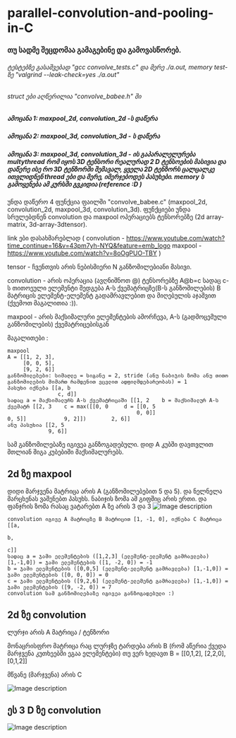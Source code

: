 # parallel-convolution-and-pooling-in-C
 ### თუ სადმე შეცდომაა გამაგებინე და გამოვასწორებ.
 ###### ტესტებზე გასაშვებად "gcc convolve_tests.c" და მერე ./a.out, memory test-ზე "valgrind --leak-check=yes ./a.out"
 ###### struct ები აღწერილია "convolve_babee.h" ში
 
 ##### ამოცანა 1: maxpool_2d, convolution_2d -ს დაწერა
 
 ##### ამოცანა 2: maxpool_3d, convolution_3d - ს დაწერა
 
 ##### ამოცანა 3: maxpool_3d, convolution_3d - ის გაპარალელურება multythread რომ იყოს 3D ტენსორი რეალურად 2 D ტენსოების მასივია და დაწერე ისე რო 3D ტენზორში შემავალ, ყველა 2D ტენზორს ცალცალკე ითვლიდნენ thread ები და მერე, იმერჯებოდეს პასუხები. memory ს გამოყენება   ამ კურსში გვკიდია (reference :D )
 
 უნდა დაწერო 4 ფუნქცია ფაილში "convolve_babee.c" (maxpool_2d, convolution_2d, maxpool_3d, convolution_3d).
 ფუნქციები უნდა სრულებდნენ convolution და maxpool ოპერაციებს ტენსორებზე  (2d array-matrix, 3d-array-3dtensor).
  
 link ები დასახმარებლად (
     convolution - https://www.youtube.com/watch?time_continue=16&v=43pm7yh-NYQ&feature=emb_logo
     maxpool - https://www.youtube.com/watch?v=8oOgPUO-TBY
     ) 
 
 tensor - ჩვენთვის არის ნებისმიერი N განზომილებიანი მასივი.
 
 convolution - არის ოპერაცია (ავღნიშნოთ @) ტენსორებზე A@b=c სადაც c-ს თითოეული ელემენტი შედგება A-ს ქვემატრიცზე(B-ს განზომილების) B მატრიცის ელემენტ-ელემენტ გადამრავლებით და მიღებულის აჯამვით (ქვემოთ მაგალითია :)).
 
 maxpool - არის მაქსიმალური ელემენტების ამორჩევა, A-ს (გადმოცემული განზომილების) ქვემატრიცებისგან
 
 მაგალითები :
  
    maxpool
    A = [[1, 2, 3],
         [0, 0, 5],
         [9, 2, 6]]
    განზომილებები: სიმაღლე = სიგანე = 2, stride (ანუ ნაბიჯის ზომა ანუ თითო განზომილების მიმართ რამდენით ვცვლით ადფილმდებარეობას) = 1
    პასუხი იქნება [[a, b
                    c, d]] 
    სადაც a = მაქსიმალურს A-ს ქვემატრიცაში [[1, 2    b = მაქსიმალურ A-ს ქვემატრ [[2, 3    c = max([[0, 0     d = [[0, 5
                                             0, 0]]                               0, 5]]            9, 2]])        2, 6]]
    ანუ პასუხია [[2, 5
                 9, 6]]
  სამ განზომილებაზე იგივეა განზოგადებული. დიდ A კუბში დავთვლით მთლიან შიგა კუბებიში მაქსიმალურებს.
  ## 2d ზე maxpool 
   დიდი მარჯვენა მატრიცა არის A (განზომილებებით 5 და 5). და ნელნელა მარცხენას ვაშენებთ პასუხს. ნაბიჯის ზომა ამ გიფშიც არის ერთი. და ფანჯრის ზომა რასაც ვატარებთ A ზე არის 3 და 3
    ![Image description](https://miro.medium.com/max/936/1*Fw-ehcNBR9byHtho-Rxbtw.gif)
      
    convolution იგივე A მატრიცზე B მატრიცით [1, -1, 0], იქნება C მატრიცა [[a,
                                                                           b,
                                                                           c]]
    სადაც a = ჯამი ელემენტების ([1,2,3] (ელემენტ-ელემენტ გამრავლება) [1,-1,0]) = ჯამი ელემენტების ([1, -2, 0]) = -1
    b = ჯამი ელემენტების ([0,0,5] (ელემენტ-ელემენტ გამრავლება) [1,-1,0]) = ჯამი ელემენტების ([0, 0, 0]) = 0
    c = ჯამი ელემენტების ([9,2,6] (ელემენტ-ელემენტ გამრავლება) [1,-1,0]) = ჯამი ელემენტების ([9, -2, 0]) = 7
    convolution სამ განზომილებაზე იგივეა განზოგადებული :) 
  
  ## 2d ზე convolution 
  ლურჯი არის A მატრიცა / ტენზორი
  
  მონაცრისფრო მატრიცა რაც ლურჯზე ტარდება არის B (რომ აწერია ქვედა მარჯვენა კუთხეებში ეგაა ელემენტები)
        თუ ვერ ხედავთ B = [[0,1,2], [2,2,0], [0,1,2]]  
  
  მწვანე (მარჯვენა) არის C
    
  ![Image description](https://miro.medium.com/max/428/1*Zx-ZMLKab7VOCQTxdZ1OAw.gif)
    
  ## ეს 3 D ზე convolution
   ![Image description](https://miro.medium.com/max/1288/1*wUVVgZnzBwYKgQyTBK_5sg.png)
